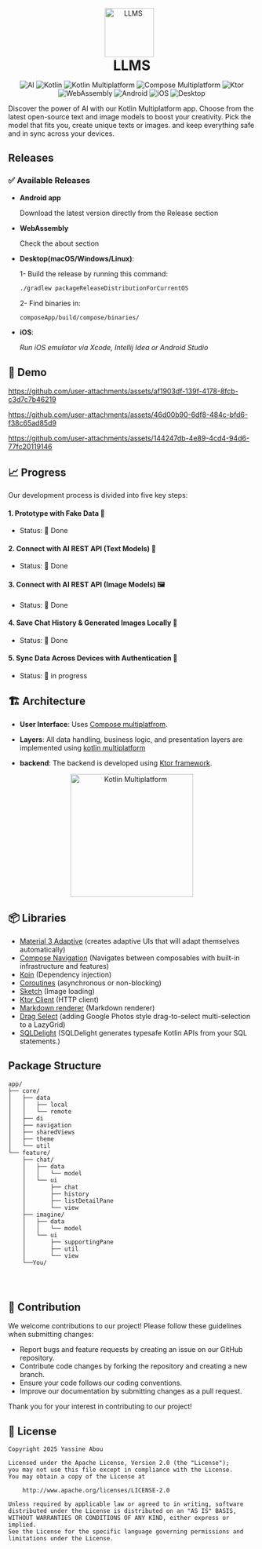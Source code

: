 
<div align="center">  
 <img src="https://imgur.com/mVICjDJ.png" alt="LLMS" style="width: 100px; height: 100px; object-fit: contain; margin-right: 10px;">
 <h1 style="display: inline-block; margin: 0; vertical-align: middle; text-align: center; width: 100%;">LLMS</h1>  
</div>

<p align="center">
<img src="https://img.shields.io/badge/%20AI-000000?logo=ai&logoColor=white&color=000000" alt="AI">
<img src="https://img.shields.io/badge/Kotlin-7F52FF?style=flat&logo=kotlin&logoColor=white" alt="Kotlin">
<img src="https://img.shields.io/badge/Kotlin%20Multiplatform-7F52FF?style=flat&logo=kotlin&logoColor=white" alt="Kotlin Multiplatform">
<img src="https://img.shields.io/badge/Compose%20Multiplatform-4285F4?logo=jetpack-compose&logoColor=white" alt="Compose Multiplatform">
<img src="https://img.shields.io/badge/Ktor-0099FF?logo=ktor&logoColor=white" alt="Ktor">
<img src="https://img.shields.io/badge/WebAssembly-654FF0?logo=webassembly&logoColor=white" alt="WebAssembly">
<img src="https://img.shields.io/badge/Android-3DDC84?logo=android" alt="Android">
<img src="https://img.shields.io/badge/iOS-000000?logo=apple" alt="iOS">
<img src="https://img.shields.io/badge/Desktop-FCC624?logo=desktop&logoColor=black" alt="Desktop">

</p>

Discover the power of AI with our Kotlin Multiplatform app. Choose from the latest open-source text and image models to boost your creativity. Pick the model that fits you, create unique texts or images. and keep everything safe and in sync across your devices.

## Releases
### ✅ Available Releases
- **Android app**
   
  Download the latest version directly from the Release section

- **WebAssembly**
  
  Check the about section  

- **Desktop(macOS/Windows/Linux)**:
  
  1- Build the release by running this command:  
     ```bash
     ./gradlew packageReleaseDistributionForCurrentOS
     ```
  2- Find binaries in:  
     ```bash
     composeApp/build/compose/binaries/
     ```
- **iOS**:
  
  *Run iOS emulator via Xcode, Intellij Idea or Android Studio*


## 🎨 Demo

https://github.com/user-attachments/assets/af1903df-139f-4178-8fcb-c3d7c7b46219

https://github.com/user-attachments/assets/46d00b90-6df8-484c-bfd6-f38c65ad85d9

https://github.com/user-attachments/assets/144247db-4e89-4cd4-94d6-77fc20119146

## 📈 Progress

Our development process is divided into five key steps:

#### 1. Prototype with Fake Data 🚧
- Status: 🎯 Done

#### 2. Connect with AI REST API (Text Models) 📝 
- Status: 🎯 Done
  
#### 3. Connect with AI REST API (Image Models) 🖼️  
- Status: 🎯 Done 

#### 4. Save Chat History & Generated Images Locally 💾  
- Status: 🎯 Done  

#### 5. Sync Data Across Devices with Authentication 🔐  
- Status: 🔄 in progress  


## 🏗️ Architecture

- **User Interface**:
  Uses [Compose multiplatfrom](https://www.jetbrains.com/lp/compose-multiplatform/).

- **Layers**: All data handling, business logic, and presentation layers are implemented
  using [kotlin multiplatform](https://www.jetbrains.com/kotlin-multiplatform/)

- **backend**: The backend is developed using [Ktor framework](https://ktor.io/).  

<p align="center">
  <img src="https://miro.medium.com/v2/resize:fit:2552/1*0MUE4D4nlEITAUyOTZ1zcg.png" alt="Kotlin Multiplatform" width="250">
</p>

## 📦 Libraries

- [Material 3 Adaptive](https://www.jetbrains.com/help/kotlin-multiplatform-dev/whats-new-compose-170.html#across-platforms) (creates adaptive UIs that will adapt themselves automatically)
- [Compose Navigation](https://www.jetbrains.com/help/kotlin-multiplatform-dev/compose-navigation-routing.html) (Navigates between composables with built-in infrastructure and features)
- [Koin](https://insert-koin.io/docs/reference/koin-compose/compose/) (Dependency injection)
- [Coroutines](https://github.com/Kotlin/kotlinx.coroutines) (asynchronous or non-blocking)
- [Sketch](https://github.com/panpf/sketch) (Image loading)
- [Ktor Client](https://ktor.io/docs/full-stack-development-with-kotlin-multiplatform.html) (HTTP client)
- [Markdown renderer](https://github.com/mikepenz/multiplatform-markdown-renderer) (Markdown renderer)
- [Drag Select](https://github.com/jordond/drag-select-compose) (adding Google Photos style drag-to-select multi-selection to a LazyGrid)
- [SQLDelight](https://sqldelight.github.io/sqldelight/2.1.0/) (SQLDelight generates typesafe Kotlin APIs from your SQL statements.)

## Package Structure
```  
app/  
├── core/
│   ├── data
│   │   ├── local
│   │   └── remote
│   ├── di  
│   ├── navigation  
│   ├── sharedViews  
│   ├── theme  
│   └── util  
└── feature/  
    ├── chat/  
    │   ├── data  
    │   │   └── model  
    │   └── ui  
    │       ├── chat  
    │       ├── history  
    │       ├── listDetailPane  
    │       └── view  
    ├── imagine/  
    │   ├── data  
    │   │   └── model  
    │   └── ui  
    │       ├── supportingPane  
    │       ├── util  
    │       └── view
    └──You/  
    
    
    
``` 

## 🤝 Contribution

We welcome contributions to our project! Please follow these guidelines when submitting changes:

- Report bugs and feature requests by creating an issue on our GitHub repository.
- Contribute code changes by forking the repository and creating a new branch.
- Ensure your code follows our coding conventions.
- Improve our documentation by submitting changes as a pull request.

Thank you for your interest in contributing to our project!

## 📜 License

```
Copyright 2025 Yassine Abou 
  
Licensed under the Apache License, Version 2.0 (the "License");  
you may not use this file except in compliance with the License.  
You may obtain a copy of the License at  
  
    http://www.apache.org/licenses/LICENSE-2.0  
  
Unless required by applicable law or agreed to in writing, software  
distributed under the License is distributed on an "AS IS" BASIS,  
WITHOUT WARRANTIES OR CONDITIONS OF ANY KIND, either express or implied.  
See the License for the specific language governing permissions and  
limitations under the License.
